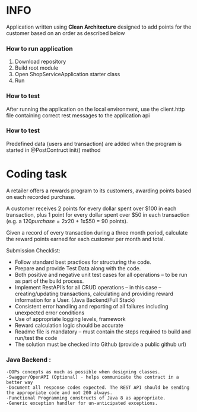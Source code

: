 # INFO

Application written using **Clean Architecture** designed to add points for the customer based on an order as described below

### How to run application
1. Download repository
2. Build root module 
3. Open ShopServiceApplication starter class 
4. Run



### How to test
After running the application on the local environment, use the client.http file containing correct rest messages to the application api

### How to test
Predefined data (users and transaction) are added when the program is started in @PostContruct init() method

# Coding task

A retailer offers a rewards program to its customers, awarding points based on each recorded purchase.

A customer receives 2 points for every dollar spent over $100 in each transaction, plus 1 point for every dollar spent over $50 in each transaction (e.g. a $120 purchase = 2x$20 + 1x$50 = 90 points).

Given a record of every transaction during a three month period, calculate the reward points earned for each customer per month and total.

Submission Checklist:

- Follow standard best practices for structuring the code.
- Prepare and provide Test Data along with the code.
- Both positive and negative unit test cases for all operations – to be run as part of the build process.
- Implement RestAPI’s for all CRUD operations – in this case – creating/updating transactions, calculating and providing reward information for a User. (Java Backend/Full Stack)
- Consistent error handling and reporting of all failures including unexpected error conditions
- Use of appropriate logging levels, framework
- Reward calculation logic should be accurate
- Readme file is mandatory – must contain the steps required to build and run/test the code
- The solution must be checked into Github (provide a public github url)



### Java Backend :

    -OOPs concepts as much as possible when designing classes.
    -Swagger/OpenAPI (Optional) - helps communicate the contract in a better way
    -Document all response codes expected. The REST API should be sending the appropriate code and not 200 always.
    -Functional Programming constructs of Java 8 as appropriate.
    -Generic exception handler for un-anticipated exceptions.
